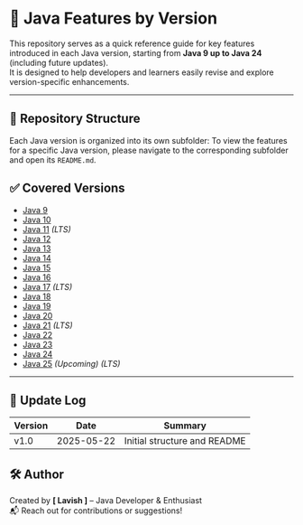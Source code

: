 # 📘 Java Features by Version

This repository serves as a quick reference guide for key features introduced in each Java version,
starting from **Java 9 up to Java 24** (including future updates).  
It is designed to help developers and learners easily revise and explore version-specific enhancements.

---

## 📂 Repository Structure

Each Java version is organized into its own subfolder:
To view the features for a specific Java version, please navigate to the corresponding subfolder and open its `README.md`.

## ✅ Covered Versions

- [Java 9](./Java-9/README.md)
- [Java 10](./Java-10/README.md)
- [Java 11](./Java-11/README.md) *(LTS)*
- [Java 12](./Java-12/README.md)
- [Java 13](./Java-13/README.md)
- [Java 14](./Java-14/README.md)
- [Java 15](./Java-15/README.md)
- [Java 16](./Java-16/README.md)
- [Java 17](./Java-17/README.md) *(LTS)*
- [Java 18](./Java-18/README.md)
- [Java 19](./Java-19/README.md)
- [Java 20](./Java-20/README.md)
- [Java 21](./Java-21/README.md) *(LTS)*
- [Java 22](./Java-22/README.md)
- [Java 23](./Java-23/README.md)
- [Java 24](./Java-24/README.md) 
- [Java 25](./Java-25/README.md) *(Upcoming)* *(LTS)*

---

## 📅 Update Log

| Version | Date       | Summary                        |
|---------|------------|--------------------------------|
| v1.0    | 2025-05-22 | Initial structure and README   |


## 🛠️ Author

Created by **[ Lavish ]** – Java Developer & Enthusiast  
📬 Reach out for contributions or suggestions!
